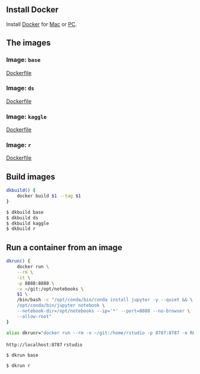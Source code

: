 ## Install Docker
Install [Docker](https://www.docker.com/) for [Mac](https://www.docker.com/docker-mac) or [PC](https://www.docker.com/docker-windows).

## The images
### Image: `base`
[Dockerfile](https://github.com/yang-zhang/docker-setup/blob/master/base/Dockerfile)
### Image: `ds`
[Dockerfile](https://github.com/yang-zhang/docker-setup/blob/master/ds/Dockerfile)
### Image: `kaggle`
[Dockerfile](https://github.com/yang-zhang/docker-setup/blob/master/kaggle/Dockerfile)
### Image: `r`
[Dockerfile](https://github.com/yang-zhang/docker-setup/blob/master/r/Dockerfile)

## Build images
```sh
dkbuild() {
	docker build $1 --tag $1
}
```

```sh
$ dkbuild base
$ dkbuild ds
$ dkbuild kaggle
$ dkbuild r
```

## Run a container from an image
```sh
dkrun() {
	docker run \
	--rm \
	-it \
	-p 8888:8888 \
	-v ~/git:/opt/notebooks \
	$1 \
	/bin/bash -c "/opt/conda/bin/conda install jupyter -y --quiet && \
	/opt/conda/bin/jupyter notebook \
	--notebook-dir=/opt/notebooks --ip='*' --port=8888 --no-browser \
	--allow-root"
}
```
 
```sh
alias dkrunr="docker run --rm -v ~/git:/home/rstudio -p 8787:8787 -e ROOT=TRUE r"
```
`http://localhost:8787` `rstudio`
```sh
$ dkrun base
```
```sh
$ dkrun r
```
